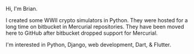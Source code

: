 Hi, I'm Brian.

I created some WWII crypto simulators in Python. They were hosted for a long
time on bitbucket in Mercurial repositories. They have been moved here to
GitHub after bitbucket dropped support for Mercurial.

I'm interested in Python, Django, web development, Dart, & Flutter.
